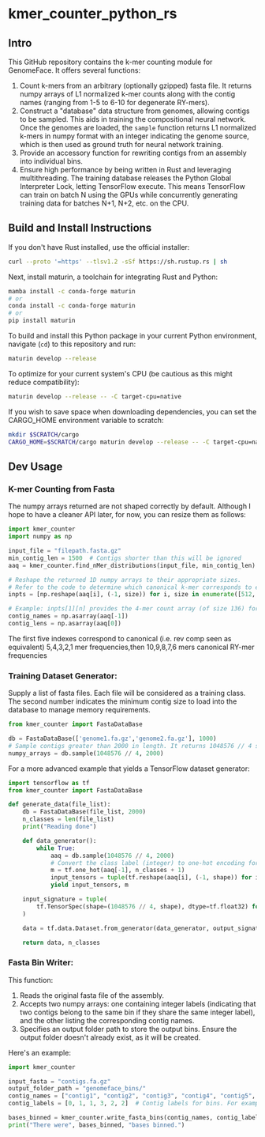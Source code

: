 # kmer_counter_python_rs

## Intro
This GitHub repository contains the k-mer counting module for GenomeFace. It offers several functions:

1. Count k-mers from an arbitrary (optionally gzipped) fasta file. It returns numpy arrays of L1 normalized k-mer counts along with the contig names (ranging from 1-5 to 6-10 for degenerate RY-mers).
2. Construct a "database" data structure from genomes, allowing contigs to be sampled. This aids in training the compositional neural network. Once the genomes are loaded, the `sample` function returns L1 normalized k-mers in numpy format with an integer indicating the genome source, which is then used as ground truth for neural network training.
3. Provide an accessory function for rewriting contigs from an assembly into individual bins.
4. Ensure high performance by being written in Rust and leveraging multithreading. The training database releases the Python Global Interpreter Lock, letting TensorFlow execute. This means TensorFlow can train on batch N using the GPUs while concurrently generating training data for batches N+1, N+2, etc. on the CPU.

## Build and Install Instructions
If you don't have Rust installed, use the official installer:
```bash
curl --proto '=https' --tlsv1.2 -sSf https://sh.rustup.rs | sh
```

Next, install maturin, a toolchain for integrating Rust and Python:

```bash
mamba install -c conda-forge maturin
# or 
conda install -c conda-forge maturin
# or
pip install maturin
```

To build and install this Python package in your current Python environment, navigate (`cd`) to this repository and run:

```bash
maturin develop --release
```

To optimize for your current system's CPU (be cautious as this might reduce compatibility):

```bash
maturin develop --release -- -C target-cpu=native
```

If you wish to save space when downloading dependencies, you can set the CARGO_HOME environment variable to scratch:

```bash
mkdir $SCRATCH/cargo
CARGO_HOME=$SCRATCH/cargo maturin develop --release -- -C target-cpu=native
```

## Dev Usage
### K-mer Counting from Fasta
The numpy arrays returned are not shaped correctly by default. Although I hope to have a cleaner API later, for now, you can resize them as follows:

```python
import kmer_counter
import numpy as np

input_file = "filepath.fasta.gz"
min_contig_len = 1500  # Contigs shorter than this will be ignored
aaq = kmer_counter.find_nMer_distributions(input_file, min_contig_len)

# Reshape the returned 1D numpy arrays to their appropriate sizes.
# Refer to the code to determine which canonical k-mer corresponds to each index.
inpts = [np.reshape(aaq[i], (-1, size)) for i, size in enumerate([512, 136, 32, 10, 2, 528, 256, 136, 64, 36], start=1)]

# Example: inpts[1][n] provides the 4-mer count array (of size 136) for the nth contig in the fasta.
contig_names = np.asarray(aaq[-1])
contig_lens = np.asarray(aaq[0])
```
The first five indexes correspond to canonical (i.e. rev comp seen as equivalent) 5,4,3,2,1 mer frequencies,then 10,9,8,7,6 mers canonical RY-mer frequencies

### Training Dataset Generator:
Supply a list of fasta files. Each file will be considered as a training class. The second number indicates the minimum contig size to load into the database to manage memory requirements.

```python
from kmer_counter import FastaDataBase

db = FastaDataBase(['genome1.fa.gz','genome2.fa.gz'], 1000)
# Sample contigs greater than 2000 in length. It returns 1048576 // 4 samples.
numpy_arrays = db.sample(1048576 // 4, 2000)
```

For a more advanced example that yields a TensorFlow dataset generator:

```python
import tensorflow as tf
from kmer_counter import FastaDataBase

def generate_data(file_list):
    db = FastaDataBase(file_list, 2000)
    n_classes = len(file_list)
    print("Reading done")

    def data_generator():
        while True:
            aaq = db.sample(1048576 // 4, 2000)
            # Convert the class label (integer) to one-hot encoding for categorical cross-entropy
            m = tf.one_hot(aaq[-1], n_classes + 1)
            input_tensors = tuple(tf.reshape(aaq[i], (-1, shape)) for i, shape in enumerate([512, 136, 32, 10, 2, 528, 256, 136, 64, 36]))
            yield input_tensors, m

    input_signature = tuple(
        tf.TensorSpec(shape=(1048576 // 4, shape), dtype=tf.float32) for shape in [512, 136, 32, 10, 2, 528, 256, 136, 64, 36]
    )

    data = tf.data.Dataset.from_generator(data_generator, output_signature=(input_signature, tf.TensorSpec(shape=(1048576 // 4, n_classes + 1), dtype=tf.float32))).prefetch(tf.data.AUTOTUNE).unbatch().batch(batch_size, num_parallel_calls=tf.data.AUTOTUNE)

    return data, n_classes
```

### Fasta Bin Writer:

This function:

1. Reads the original fasta file of the assembly.
2. Accepts two numpy arrays: one containing integer labels (indicating that two contigs belong to the same bin if they share the same integer label), and the other listing the corresponding contig names.
3. Specifies an output folder path to store the output bins. Ensure the output folder doesn't already exist, as it will be created.

Here's an example:

```python
import kmer_counter

input_fasta = "contigs.fa.gz"
output_folder_path = "genomeface_bins/"
contig_names = ["contig1", "contig2", "contig3", "contig4", "contig5", "contig6"]
contig_labels = [0, 1, 1, 3, 2, 2]  # Contig labels for bins. For example, contig1 belongs to bin 0, contig2 to bin 1, and so on.

bases_binned = kmer_counter.write_fasta_bins(contig_names, contig_labels, input_fasta, output_folder_path)
print("There were", bases_binned, "bases binned.")
```
